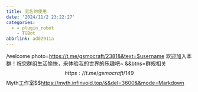 ```yaml
---
title: 无名的使用
date: '2024/11/2 23:22:27'
categories:
  - - plugin_robot
    - TGBot
abbrlink: ad02911a
---
```


/welcome photo=https://t.me/gsmocraft/2381&&text=$username 欢迎加入本群！祝您群组生活愉快，来体验我的世界的乐趣吧~ &&btns=群规相关$$https://t.me/gsmocraft/149$$Myth工作室$$https://myth.infinvoid.top/&&del=3600&&mode=Markdown